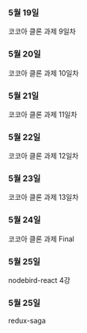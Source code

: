 ### 5월 19일
코코아 클론 과제 9일차

### 5월 20일
코코아 클론 과제 10일차

### 5월 21일
코코아 클론 과제 11일차

### 5월 22일
코코아 클론 과제 12일차

### 5월 23일
코코아 클론 과제 13일차

### 5월 24일
코코아 클론 과제 Final

### 5월 25일
nodebird-react 4강

### 5월 25일
redux-saga
